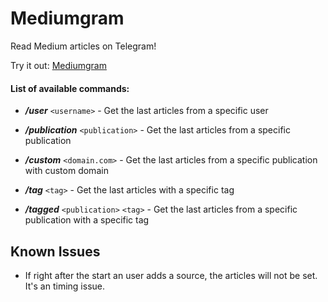 # Mediumgram

Read Medium articles on Telegram!

Try it out: [Mediumgram](https://telegram.me/mediumgrambot)


#### List of available commands:


- ***/user*** `<username>` - Get the last articles from a specific user

- ***/publication*** `<publication>` - Get the last articles from a specific publication

- ***/custom*** `<domain.com>` - Get the last articles from a specific publication with custom domain

- ***/tag*** `<tag>` - Get the last articles with a specific tag

- ***/tagged*** `<publication>` `<tag>` - Get the last articles from a specific publication with a specific tag

## Known Issues
* If right after the start an user adds a source, the articles will not be set. It's an timing issue.